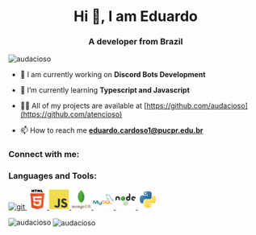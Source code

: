 <h1 align="center">Hi 👋, I am Eduardo</h1>
<h3 align="center">A developer from Brazil</h3>

<p align="left"> <img src="https://komarev.com/ghpvc/?username=audacioso&label=Profile%20views&color=0e75b6&style=flat" alt="audacioso" /> </p>

- 🔭 I am currently working on **Discord Bots Development**

- 🌱 I’m currently learning **Typescript and Javascript**

- 👨‍💻 All of my projects are available at [https://github.com/audacioso](https://github.com/atencioso)

- 📫 How to reach me **eduardo.cardoso1@pucpr.edu.br**

<h3 align="left">Connect with me:</h3>
<p align="left">
</p>

<h3 align="left">Languages and Tools:</h3>
<p align="left"> <a href="https://git-scm.com/" target="_blank" rel="noreferrer"> <img src="https://www.vectorlogo.zone/logos/git-scm/git-scm-icon.svg" alt="git" width="40" height="40"/> </a> <a href="https://www.w3.org/html/" target="_blank" rel="noreferrer"> <img src="https://raw.githubusercontent.com/devicons/devicon/master/icons/html5/html5-original-wordmark.svg" alt="html5" width="40" height="40"/> </a> <a href="https://developer.mozilla.org/en-US/docs/Web/JavaScript" target="_blank" rel="noreferrer"> <img src="https://raw.githubusercontent.com/devicons/devicon/master/icons/javascript/javascript-original.svg" alt="javascript" width="40" height="40"/> </a> <a href="https://www.mongodb.com/" target="_blank" rel="noreferrer"> <img src="https://raw.githubusercontent.com/devicons/devicon/master/icons/mongodb/mongodb-original-wordmark.svg" alt="mongodb" width="40" height="40"/> </a> <a href="https://www.mysql.com/" target="_blank" rel="noreferrer"> <img src="https://raw.githubusercontent.com/devicons/devicon/master/icons/mysql/mysql-original-wordmark.svg" alt="mysql" width="40" height="40"/> </a> <a href="https://nodejs.org" target="_blank" rel="noreferrer"> <img src="https://raw.githubusercontent.com/devicons/devicon/master/icons/nodejs/nodejs-original-wordmark.svg" alt="nodejs" width="40" height="40"/> </a> <a href="https://www.python.org" target="_blank" rel="noreferrer"> <img src="https://raw.githubusercontent.com/devicons/devicon/master/icons/python/python-original.svg" alt="python" width="40" height="40"/> </a> </p>

<p><img align="left" src="https://github-readme-stats.vercel.app/api/top-langs?username=atenciosoo&show_icons=true&locale=en&layout=compact" alt="audacioso" /></p>

<p>&nbsp;<img align="center" src="https://github-readme-stats.vercel.app/api?username=atencioso&show_icons=true&locale=en" alt="audacioso" /></p>
